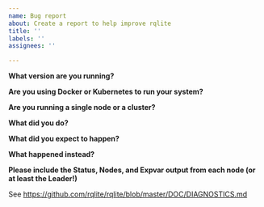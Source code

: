 ```yaml
---
name: Bug report
about: Create a report to help improve rqlite
title: ''
labels: ''
assignees: ''

---
```


**What version are you running?**

**Are you using Docker or Kubernetes to run your system?**

**Are you running a single node or a cluster?**

**What did you do?**

**What did you expect to happen?**

**What happened instead?**

**Please include the Status, Nodes, and Expvar output from each node (or at least the Leader!)**

See https://github.com/rqlite/rqlite/blob/master/DOC/DIAGNOSTICS.md
